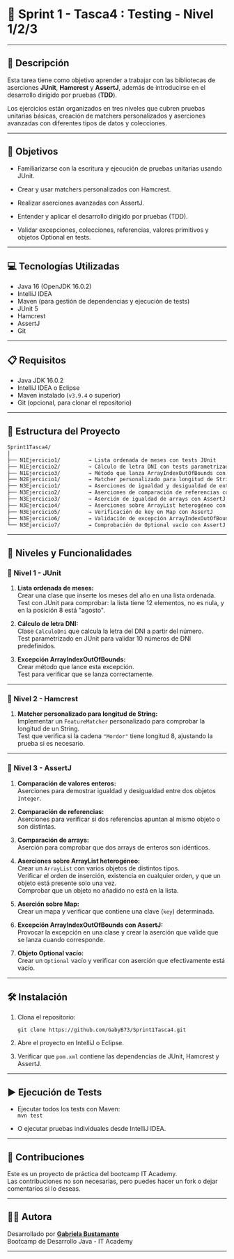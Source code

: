 # 🚨 Sprint 1 - Tasca4 : Testing - Nivel 1/2/3

---

## 📄 Descripción

Esta tarea tiene como objetivo aprender a trabajar con las bibliotecas de aserciones **JUnit**, **Hamcrest** y **AssertJ**, además de introducirse en el desarrollo dirigido por pruebas (**TDD**).

Los ejercicios están organizados en tres niveles que cubren pruebas unitarias básicas, creación de matchers personalizados y aserciones avanzadas con diferentes tipos de datos y colecciones.

---

## 🎯 Objetivos

- Familiarizarse con la escritura y ejecución de pruebas unitarias usando JUnit.

- Crear y usar matchers personalizados con Hamcrest.

- Realizar aserciones avanzadas con AssertJ.

- Entender y aplicar el desarrollo dirigido por pruebas (TDD).

- Validar excepciones, colecciones, referencias, valores primitivos y objetos Optional en tests.

---

## 💻 Tecnologías Utilizadas

- Java 16 (OpenJDK 16.0.2)
- IntelliJ IDEA
- Maven (para gestión de dependencias y ejecución de tests)
- JUnit 5
- Hamcrest
- AssertJ
- Git

---

## 📋 Requisitos

- Java JDK 16.0.2
- IntelliJ IDEA o Eclipse
- Maven instalado (`v3.9.4` o superior)
- Git (opcional, para clonar el repositorio)

---

## 📁 Estructura del Proyecto

```bash
Sprint1Tasca4/
│
├── N1Ejercicio1/         → Lista ordenada de meses con tests JUnit
├── N1Ejercicio2/         → Cálculo de letra DNI con tests parametrizados JUnit
├── N1Ejercicio3/         → Método que lanza ArrayIndexOutOfBounds con test JUnit
├── N2Ejercicio1/         → Matcher personalizado para longitud de String con Hamcrest
├── N3Ejercicio1/         → Aserciones de igualdad y desigualdad de enteros con AssertJ
├── N3Ejercicio2/         → Aserciones de comparación de referencias con AssertJ
├── N3Ejercicio3/         → Aserción de igualdad de arrays con AssertJ
├── N3Ejercicio4/         → Aserciones sobre ArrayList heterogéneo con AssertJ
├── N3Ejercicio5/         → Verificación de key en Map con AssertJ
├── N3Ejercicio6/         → Validación de excepción ArrayIndexOutOfBounds con AssertJ
└── N3Ejercicio7/         → Comprobación de Optional vacío con AssertJ
```

---

## 🧪 Niveles y Funcionalidades

### 🔹 Nivel 1 - JUnit

1. **Lista ordenada de meses:**  
    Crear una clase que inserte los meses del año en una lista ordenada.  
    Test con JUnit para comprobar: la lista tiene 12 elementos, no es nula, y en la posición 8 está "agosto".
    
2. **Cálculo de letra DNI:**  
    Clase `CalculoDni` que calcula la letra del DNI a partir del número.  
    Test parametrizado en JUnit para validar 10 números de DNI predefinidos.
    
3. **Excepción ArrayIndexOutOfBounds:**  
    Crear método que lance esta excepción.  
    Test para verificar que se lanza correctamente.
    

---

### 🔸 Nivel 2 - Hamcrest

1. **Matcher personalizado para longitud de String:**  
    Implementar un `FeatureMatcher` personalizado para comprobar la longitud de un String.  
    Test que verifica si la cadena `"Mordor"` tiene longitud 8, ajustando la prueba si es necesario.
    

---

### 🔺 Nivel 3 - AssertJ

1. **Comparación de valores enteros:**  
    Aserciones para demostrar igualdad y desigualdad entre dos objetos `Integer`.
    
2. **Comparación de referencias:**  
    Aserciones para verificar si dos referencias apuntan al mismo objeto o son distintas.
    
3. **Comparación de arrays:**  
    Aserción para comprobar que dos arrays de enteros son idénticos.
    
4. **Aserciones sobre ArrayList heterogéneo:**  
    Crear un `ArrayList` con varios objetos de distintos tipos.  
    Verificar el orden de inserción, existencia en cualquier orden, y que un objeto está presente solo una vez.  
    Comprobar que un objeto no añadido no está en la lista.
    
5. **Aserción sobre Map:**  
    Crear un mapa y verificar que contiene una clave (`key`) determinada.
    
6. **Excepción ArrayIndexOutOfBounds con AssertJ:**  
    Provocar la excepción en una clase y crear la aserción que valide que se lanza cuando corresponde.
    
7. **Objeto Optional vacío:**  
    Crear un `Optional` vacío y verificar con aserción que efectivamente está vacío.
    
---

## 🛠️ Instalación

1. Clona el repositorio:
          
    `git clone https://github.com/GabyB73/Sprint1Tasca4.git`
    
2. Abre el proyecto en IntelliJ o Eclipse.
    
3. Verificar que `pom.xml` contiene las dependencias de JUnit, Hamcrest y AssertJ.
    

---

## ▶️ Ejecución de Tests

- Ejecutar todos los tests con Maven:  
    `mvn test`
    
- O ejecutar pruebas individuales desde IntelliJ IDEA.

---

## 🤝 Contribuciones  
  
Este es un proyecto de práctica del bootcamp IT Academy.    
Las contribuciones no son necesarias, pero puedes hacer un fork o dejar comentarios si lo deseas.  
  
---

## 👩‍💻 Autora

Desarrollado por **[Gabriela Bustamante](https://github.com/GabyB73)**  
Bootcamp de Desarrollo Java - IT Academy  


---
